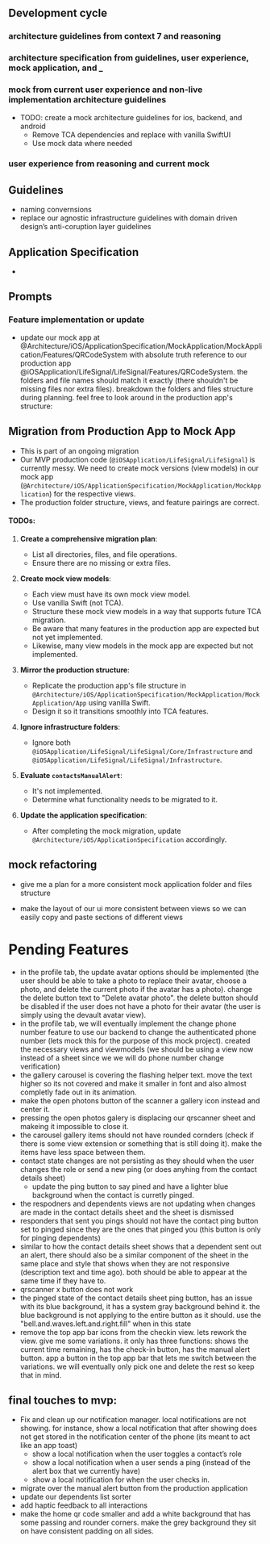 ## Development cycle

### architecture guidelines from context 7 and reasoning

### architecture specification from guidelines, user experience, mock application, and _

### mock from current user experience and non-live implementation architecture guidelines
- TODO: create a mock architecture guidelines for ios, backend, and android
    - Remove TCA dependencies and replace with vanilla SwiftUI
    - Use mock data where needed

### user experience from reasoning and current mock



## Guidelines
- naming convernsions
- replace our agnostic infrastructure guidelines with domain driven design’s anti-coruption layer guidelines

## Application Specification
- 



## Prompts

### Feature implementation or update
- update our mock app at @Architecture/iOS/ApplicationSpecification/MockApplication/MockApplication/Features/QRCodeSystem with absolute truth reference to our production app @iOSApplication/LifeSignal/LifeSignal/Features/QRCodeSystem. the folders and file names should match it exactly (there shouldn't be missing files nor extra files). breakdown the folders and files structure during planning. feel free to look around in the production app's structure:





## Migration from Production App to Mock App

- This is part of an ongoing migration
- Our MVP production code (`@iOSApplication/LifeSignal/LifeSignal`) is currently messy. We need to create mock versions (view models) in our mock app (`@Architecture/iOS/ApplicationSpecification/MockApplication/MockApplication`) for the respective views.
- The production folder structure, views, and feature pairings are correct.

#### TODOs:

1. **Create a comprehensive migration plan**:
   - List all directories, files, and file operations.
   - Ensure there are no missing or extra files.

2. **Create mock view models**:
   - Each view must have its own mock view model.
   - Use vanilla Swift (not TCA).
   - Structure these mock view models in a way that supports future TCA migration.
   - Be aware that many features in the production app are expected but not yet implemented.
   - Likewise, many view models in the mock app are expected but not implemented.

3. **Mirror the production structure**:
   - Replicate the production app's file structure in `@Architecture/iOS/ApplicationSpecification/MockApplication/MockApplication/App` using vanilla Swift.
   - Design it so it transitions smoothly into TCA features.

4. **Ignore infrastructure folders**:
   - Ignore both `@iOSApplication/LifeSignal/LifeSignal/Core/Infrastructure` and `@iOSApplication/LifeSignal/LifeSignal/Infrastructure`.

5. **Evaluate `contactsManualAlert`**:
   - It's not implemented.
   - Determine what functionality needs to be migrated to it.

6. **Update the application specification**:
   - After completing the mock migration, update `@Architecture/iOS/ApplicationSpecification` accordingly.
   
   
   
   

## mock refactoring
- give me a plan for a more consistent mock application folder and files structure

- make the layout of our ui more consistent between views so we can easily copy and paste sections of different views




# Pending Features

- in the profile tab, the update avatar options should be implemented (the user should be able to take a photo to replace their avatar, choose a photo, and delete the current photo if the avatar has a photo). change the delete button text to "Delete avatar photo". the delete button should be disabled if the user does not have a photo for their avatar (the user is simply using the devault avatar view).
- in the profile tab, we will eventually implement the change phone number feature to use our backend to change the authenticated phone number (lets mock this for the purpose of this mock project). created the necessary views and viewmodels (we should be using a view now instead of a sheet since we we will do phone number change verification)
- the gallery carousel is covering the flashing helper text. move the text higher so its not covered and make it smaller in font and also almost completly fade out in its animation.
- make the open photons button of the scanner a gallery icon instead and center it.
- pressing the open photos galery is displacing our qrscanner sheet and makeing it impossible to close it.
- the carousel gallery items should not have rounded cornders (check if there is some view extension or something that is still doing it). make the items have less space between them.
- contact state changes are not persisting as they should when the user changes the role or send a new ping (or does anyhing from the contact details sheet)
    - update the ping button to say pined and have a lighter blue background when the contact is curretly pinged.
- the respodners and dependents views are not updating when changes are made in the contact details sheet and the sheet is dismissed
- responders that sent you pings should not have the contact ping button set to pinged since they are the ones that pinged you (this button is only for pinging dependents)
- similar to how the contact details sheet shows that a dependent sent out an alert, there should also be a similar component of the sheet in the same place and style that shows when they are not responsive (description text and time ago). both should be able to appear at the same time if they have to.
- qrscanner x button does not work
- the pinged state of the contact details sheet ping button, has an issue with its blue background, it has a system gray background behind it. the blue background is not applying to the entire button as it should. use the "bell.and.waves.left.and.right.fill" when in this state
- remove the top app bar icons from the checkin view. lets rework the view. give me some variations. it only has three functions: shows the current time remaining, has the check-in button, has the manual alert button. app a button in the top app bar that lets me switch between the variations. we will eventually only pick one and delete the rest so keep that in mind.

## final touches to mvp:
- Fix and clean up our notification manager. local notifications are not showing. for instance, show a local notification that after showing does not get stored in the notification center of the phone (its meant to act like an app toast)
    - show a local notification when the user toggles a contact’s role
    - show a local notification when a user sends a ping (instead of the alert box that we currently have)
    - show a local notification for when the user checks in.
- migrate over the manual alert button from the production application
- update our dependents list sorter
- add haptic feedback to all interactions
- make the home qr code smaller and add a white background that has some passing and rounder corners. make the grey background they sit on have consistent padding on all sides. 
